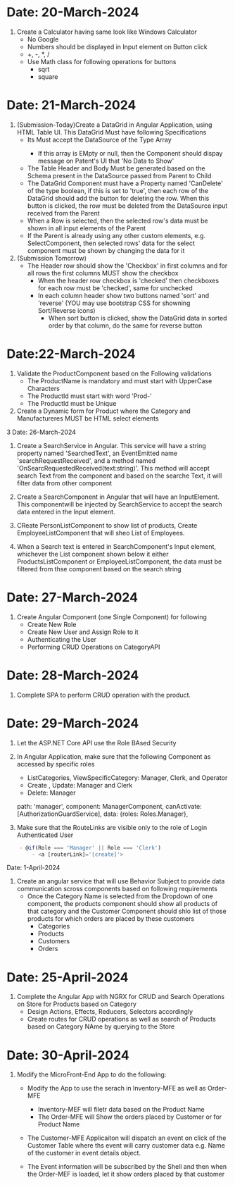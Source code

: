 # Date: 20-March-2024
1. Create a Calculator having same look like Windows Calculator
    - No Google
    - Numbers should be displayed in Input element on Button click
    -   +, -, *, /
    - Use Math class for following operations   for buttons
        - sqrt
        - square
    
# Date: 21-March-2024

1. (Submission-Today)Create a DataGrid in Angular Application, using HTML Table UI. This DataGrid Must have following Specifications
    - Its Must accept the DataSource of the Type Array<any>
        - If this array is EMpty or null, then the Component should dispay message on Patent's UI that 'No Data to Show'
    - The Table Header and Body Must be generated based on the Schema present in the DataSource passed from Parent to Child
    - The DataGrid Component must have a Property named 'CanDelete' of the type boolean, if this is set to 'true', then each row of the DataGrid should add the button for deleting the row. When this button is clicked, the row must be deleted from the DataSource input received from the Parent
    - When a Row is selected, then the selected row's data must be shown in all input elements of the Parent  
    - If the Parent is already using any other custom elements, e.g. SelectComponent, then selected rows' data for the select component must be shown by changing the data for it
2. (Submission Tomorrow)
    - The Header row should show the 'Checkbox' in first columns and for all rows the first columns MUST show the checkbox
        - When the header row checkbox is 'checked' then checkboxes for each row must be 'checked', same for unchecked
        - In each column header show two buttons named 'sort' and 'reverse' (YOU may use bootstrap CSS for showning Sort/Reverse icons)
            - When sort button is clicked, show the DataGrid data in sorted order by that column, do the same for reverse button

# Date:22-March-2024

1. Validate the ProductComponent based on the Following validations
    - The ProductName is mandatory and must start with UpperCase Characters
    - The ProductId must start with word 'Prod-'
    - The ProductId must be Unique
2. Create a Dynamic form for Product where the Category and Manufactureres MUST be HTML select elements  


3 Date: 26-March-2024

1. Create a SearchService in Angular. This service will have a string property named 'SearchedText', an EventEmitted name 'searchRequestReceived', and a method named 'OnSearcRequestedReceived(text:string)'. This method will accept search Text from the component and based on the searche Text, it will filter data from other component

2. Create a SearchComponent in Angular that will have an InputElement. This componentwill be injected by SearchService to accept the search data entered in the Input element.

3. CReate PersonListComponent to show list of products, Create EmployeeListComponent that will sheo List of Employees. 

4. When a Search text is entered in SearchComponent's Input element, whichever the List component shown below it either ProductsListComponent or EmployeeListComponent, the data must be filtered from thse component based on the search string


# Date: 27-March-2024
1. Create Angular Component (one Single Component) for following
    - Create New Role
    - Create New User and Assign Role to it
    - Authenticating the User
    - Performing CRUD Operations on CategoryAPI
# Date: 28-March-2024
1. Complete SPA to perform CRUD operation with the product. 

# Date: 29-March-2024
1. Let the ASP.NET Core API use the Role BAsed Security
2. In Angular Application, make sure that the following Component as accessed by specific roles
    - ListCategories, ViewSpecificCategory: Manager, Clerk, and Operator
    - Create , Update: Manager and Clerk
    - Delete: Manager

    path: 'manager', component: ManagerComponent, canActivate: [AuthorizationGuardService],
    data: {roles: Roles.Manager},    
3. Make sure that the RouteLinks are visible only to the role of Login Authenticated User
````javascript
    - @if(Role === 'Manager' || Role === 'Clerk')
        - <a [routerLink]='[create]'>
````


Date: 1-April-2024

1. Create an angular service that will use Behavior Subject to provide data communication scross components based on following requirements
    - Once the Category Name is selected from the Dropdown of one component, the products component should show all products of that category and the Customer Component should shlo list of those products for which orders are placed by these customers 
        - Categories
        - Products
        - Customers
        - Orders


# Date: 25-April-2024

1. Complete the Angular App with NGRX for CRUD and Search Operations on Store for Products based on Category
    - Design Actions, Effects, Reducers, Selectors accordingly
    - Create routes for CRUD operations as well as search of Products based on Category NAme by querying to the Store     

# Date: 30-April-2024

1. Modify the MicroFront-End App to do the following:
    - Modify the App to use the serach in Inventory-MFE as well as Order-MFE
        - Inventory-MEF will filetr data based on the Product Name
        - The Order-MFE will Show the orders placed by Customer or for Product Name


    - The Customer-MFE Applicaiton will dispatch an event on click of the Customer Table where ths event will carry customer data e.g. Name of the customer in event details object.
    - The Event information will be subscribed by the Shell and then when the Order-MEF is loaded, let it show orders placed by that customer  